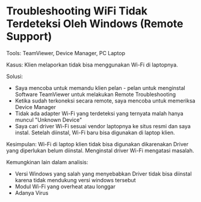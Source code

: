 # Troubleshooting WiFi Tidak Terdeteksi Oleh Windows (Remote Support)

Tools: TeamViewer, Device Manager, PC Laptop

Kasus: Klien melaporkan tidak bisa menggunakan Wi-Fi di laptopnya.

Solusi:
- Saya mencoba untuk memandu klien pelan - pelan untuk menginstal Software TeamViewer untuk melakukan Remote Troubleshooting
- Ketika sudah terkoneksi secara remote, saya mencoba untuk memeriksa Device Manager
- Tidak ada adapter Wi-Fi yang terdeteksi yang ternyata malah hanya muncul "Unknown Device"
- Saya cari driver Wi-Fi sesuai vendor laptopnya ke situs resmi dan saya instal. Setelah diinstal, Wi-Fi baru bisa digunakan di laptop klien.

Kesimpulan:
Wi-Fi di laptop klien tidak bisa digunakan dikarenakan Driver yang diperlukan belum diinstal. 
Menginstal driver Wi-Fi mengatasi masalah.

Kemungkinan lain dalam analisis:
- Versi Windows yang salah yang menyebabkan Driver tidak bisa diinstal karena tidak mendukung versi windows tersebut
- Modul Wi-Fi yang overheat atau longgar
- Adanya Virus
